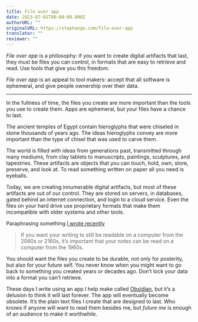 ```yaml
---
title: File over app
date: 2023-07-01T00:00:00.000Z
authorURL: ""
originalURL: https://stephango.com/file-over-app
translator: ""
reviewer: ""
---
```


_File over app_ is a philosophy: if you want to create digital artifacts that last, they must be files you can control, in formats that are easy to retrieve and read. Use tools that give you this freedom.

<!-- more -->

_File over app_ is an appeal to tool makers: accept that all software is ephemeral, and give people ownership over their data.

---

In the fullness of time, the files you create are more important than the tools you use to create them. Apps are ephemeral, but your files have a chance to last.

The ancient temples of Egypt contain hieroglyphs that were chiseled in stone thousands of years ago. The ideas hieroglyphs convey are more important than the type of chisel that was used to carve them.

The world is filled with ideas from generations past, transmitted through many mediums, from clay tablets to manuscripts, paintings, sculptures, and tapestries. These artifacts are objects that you can touch, hold, own, store, preserve, and look at. To read something written on paper all you need is eyeballs.

Today, we are creating innumerable digital artifacts, but most of these artifacts are out of our control. They are stored on servers, in databases, gated behind an internet connection, and login to a cloud service. Even the files on your hard drive use proprietary formats that make them incompatible with older systems and other tools.

Paraphrasing something [I wrote recently][1]

> If you want your writing to still be readable on a computer from the 2060s or 2160s, it’s important that your notes can be read on a computer from the 1960s.

You should want the files you create to be durable, not only for posterity, but also for your future self. You never know when you might want to go back to something you created years or decades ago. Don’t lock your data into a format you can’t retrieve.

These days I write using an app I help make called [Obsidian][2], but it’s a delusion to think it will last forever. The app will eventually become obsolete. It’s the plain text files I create that are designed to last. Who knows if anyone will want to read them besides me, but _future me_ is enough of an audience to make it worthwhile.

[1]: https://obsidian.md/blog/new-obsidian-icon/
[2]: /obsidian